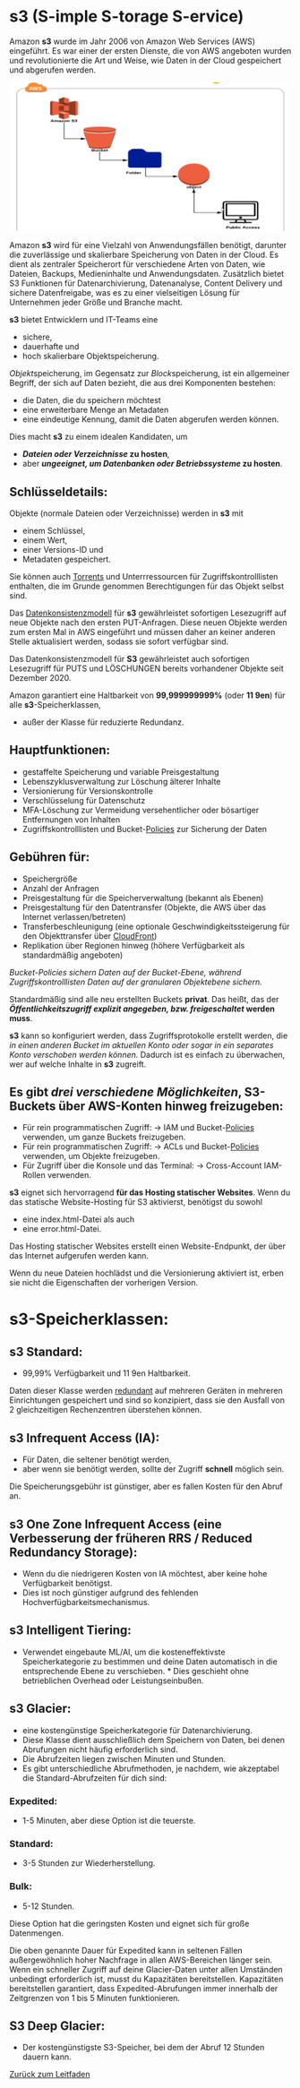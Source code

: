 # s3 (S-imple S-torage S-ervice) 
 
Amazon **s3** wurde im Jahr 2006 von Amazon Web Services (AWS) eingeführt. Es war einer der ersten Dienste, die von AWS angeboten wurden und revolutionierte die Art und Weise, wie Daten in der Cloud gespeichert und abgerufen werden.

![Amazon s3](../../docs/pngs/s3.png)

Amazon **s3** wird für eine Vielzahl von Anwendungsfällen benötigt, darunter die zuverlässige und skalierbare Speicherung von Daten in der Cloud. Es dient als zentraler Speicherort für verschiedene Arten von Daten, wie Dateien, Backups, Medieninhalte und Anwendungsdaten. Zusätzlich bietet S3 Funktionen für Datenarchivierung, Datenanalyse, Content Delivery und sichere Datenfreigabe, was es zu einer vielseitigen Lösung für Unternehmen jeder Größe und Branche macht.

**s3** bietet Entwicklern und IT-Teams eine 
* sichere,
* dauerhafte und
* hoch skalierbare Objektspeicherung.

*Objekt*speicherung, im Gegensatz zur *Block*speicherung, ist ein allgemeiner Begriff, der sich auf Daten bezieht, die aus drei Komponenten bestehen:

* die Daten, die du speichern möchtest
* eine erweiterbare Menge an Metadaten
* eine eindeutige Kennung, damit die Daten abgerufen werden können.

Dies macht **s3** zu einem idealen Kandidaten, um 
* **_Dateien oder Verzeichnisse_ zu hosten**,
* aber **_ungeeignet, um Datenbanken oder Betriebssysteme_ zu hosten**.

## Schlüsseldetails:

Objekte (normale Dateien oder Verzeichnisse) werden in **s3** mit 
* einem Schlüssel,
* einem Wert,
* einer Versions-ID und
* Metadaten gespeichert.

Sie können auch [Torrents](https://de.wikipedia.org/wiki/BitTorrent) und Unterrressourcen für Zugriffskontrolllisten enthalten, die im Grunde genommen Berechtigungen für das Objekt selbst sind.

Das [Datenkonsistenzmodell](https://de.wikipedia.org/wiki/Konsistenz_(Datenspeicherung)) für **s3** gewährleistet sofortigen Lesezugriff auf neue Objekte nach den ersten PUT-Anfragen. Diese neuen Objekte werden zum ersten Mal in AWS eingeführt und müssen daher an keiner anderen Stelle aktualisiert werden, sodass sie sofort verfügbar sind.

Das Datenkonsistenzmodell für **S3** gewährleistet auch sofortigen Lesezugriff für PUTS und LÖSCHUNGEN bereits vorhandener Objekte seit Dezember 2020.

Amazon garantiert eine Haltbarkeit von **99,999999999%** (oder **11 9en**) für alle **s3**-Speicherklassen, 
* außer der Klasse für reduzierte Redundanz.

## Hauptfunktionen:
* gestaffelte Speicherung und variable Preisgestaltung
* Lebenszyklusverwaltung zur Löschung älterer Inhalte
* Versionierung für Versionskontrolle
* Verschlüsselung für Datenschutz
* MFA-Löschung zur Vermeidung versehentlicher oder bösartiger Entfernungen von Inhalten
* Zugriffskontrolllisten und Bucket-[Policies](https://awspolicygen.s3.amazonaws.com/policygen.html) zur Sicherung der Daten

## Gebühren für:
* Speichergröße
* Anzahl der Anfragen
* Preisgestaltung für die Speicherverwaltung (bekannt als Ebenen)
* Preisgestaltung für den Datentransfer (Objekte, die AWS über das Internet verlassen/betreten)
* Transferbeschleunigung (eine optionale Geschwindigkeitssteigerung für den Objekttransfer über [CloudFront](../../docs/services/CloudFront.md))
* Replikation über Regionen hinweg (höhere Verfügbarkeit als standardmäßig angeboten)

*Bucket-Policies sichern Daten auf der Bucket-Ebene, während Zugriffskontrolllisten Daten auf der granularen Objektebene sichern.*

Standardmäßig sind alle neu erstellten Buckets **privat**. Das heißt, das der **_Öffentlichkeitszugriff explizit angegeben, bzw. freigeschaltet_ werden muss**.

**s3** kann so konfiguriert werden, dass Zugriffsprotokolle erstellt werden, die *in einen anderen Bucket im aktuellen Konto oder sogar in ein separates Konto verschoben werden können.* Dadurch ist es einfach zu überwachen, wer auf welche Inhalte in **s3** zugreift.

## Es gibt **_drei verschiedene Möglichkeiten_, S3-Buckets über AWS-Konten hinweg freizugeben**:
* Für rein programmatischen Zugriff: -> IAM und Bucket-[Policies](https://awspolicygen.s3.amazonaws.com/policygen.html) verwenden, um ganze Buckets freizugeben.
* Für rein programmatischen Zugriff: -> ACLs und Bucket-[Policies](https://awspolicygen.s3.amazonaws.com/policygen.html) verwenden, um Objekte freizugeben.
* Für Zugriff über die Konsole und das Terminal: -> Cross-Account IAM-Rollen verwenden.

**s3** eignet sich hervorragend **für das Hosting statischer Websites**. Wenn du das statische Website-Hosting für S3 aktivierst, benötigst du sowohl 
* eine index.html-Datei als auch
* eine error.html-Datei.

Das Hosting statischer Websites erstellt einen Website-Endpunkt, der über das Internet aufgerufen werden kann.

Wenn du neue Dateien hochlädst und die Versionierung aktiviert ist, erben sie nicht die Eigenschaften der vorherigen Version.

# s3-Speicherklassen:

## s3 Standard:
* 99,99% Verfügbarkeit und 11 9en Haltbarkeit.

Daten dieser Klasse werden [redundant](https://de.wikipedia.org/wiki/Redundanz_(Informationstheorie)) auf mehreren Geräten in mehreren Einrichtungen gespeichert und sind so konzipiert, dass sie den Ausfall von 2 gleichzeitigen Rechenzentren überstehen können.

## s3 Infrequent Access (IA):
* Für Daten, die seltener benötigt werden,
* aber wenn sie benötigt werden, sollte der Zugriff **schnell** möglich sein.

Die Speicherungsgebühr ist günstiger, aber es fallen Kosten für den Abruf an.

## s3 One Zone Infrequent Access (eine Verbesserung der früheren RRS / Reduced Redundancy Storage):
* Wenn du die niedrigeren Kosten von IA möchtest, aber keine hohe Verfügbarkeit benötigst.
* Dies ist noch günstiger aufgrund des fehlenden Hochverfügbarkeitsmechanismus.

## s3 Intelligent Tiering:
* Verwendet eingebaute ML/AI, um die kosteneffektivste Speicherkategorie zu bestimmen und deine Daten automatisch in die entsprechende Ebene zu verschieben. * Dies geschieht ohne betrieblichen Overhead oder Leistungseinbußen.

## s3 Glacier:
* eine kostengünstige Speicherkategorie für Datenarchivierung.
* Diese Klasse dient ausschließlich dem Speichern von Daten, bei denen Abrufungen nicht häufig erforderlich sind.
* Die Abrufzeiten liegen zwischen Minuten und Stunden.
* Es gibt unterschiedliche Abrufmethoden, je nachdem, wie akzeptabel die Standard-Abrufzeiten für dich sind:

### Expedited: 
* 1-5 Minuten, aber diese Option ist die teuerste.
### Standard:
* 3-5 Stunden zur Wiederherstellung.
### Bulk: 
* 5-12 Stunden.

Diese Option hat die geringsten Kosten und eignet sich für große Datenmengen.

Die oben genannte Dauer für Expedited kann in seltenen Fällen außergewöhnlich hoher Nachfrage in allen AWS-Bereichen länger sein. Wenn ein schneller Zugriff auf deine Glacier-Daten unter allen Umständen unbedingt erforderlich ist, musst du Kapazitäten bereitstellen. Kapazitäten bereitstellen garantiert, dass Expedited-Abrufungen immer innerhalb der Zeitgrenzen von 1 bis 5 Minuten funktionieren.

## S3 Deep Glacier:
* Der kostengünstigste S3-Speicher, bei dem der Abruf 12 Stunden dauern kann.


















[Zurück zum Leitfaden](../../README.md)
